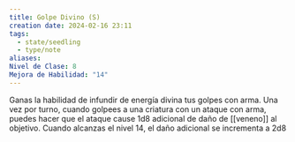 ```yaml
---
title: Golpe Divino (S)
creation date: 2024-02-16 23:11
tags:
  - state/seedling
  - type/note
aliases: 
Nivel de Clase: 8
Mejora de Habilidad: "14"
---
```

Ganas la habilidad de infundir de energía divina tus golpes con arma. Una vez por turno, cuando
golpees a una criatura con un ataque con arma, puedes hacer que el ataque cause 1d8 adicional de daño de [[veneno]] al objetivo. Cuando alcanzas el nivel 14, el daño adicional se incrementa a 2d8

